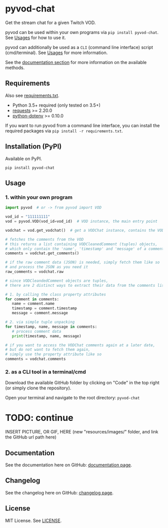 # pyvod-chat
 Get the stream chat for a given Twitch VOD.
 
 pyvod can be used within your own programs via `pip install pyvod-chat`. 
 See [Usages](https://github.com/sixP-NaraKa/pyvod-chat#usage) for how to use it.
 
 pyvod can additionally be used as a `CLI` (command line interface) script (cmd/terminal).
 See [Usages](https://github.com/sixP-NaraKa/pyvod-chat#usage) for more information.
 
 
 See the [documentation section](https://github.com/sixP-NaraKa/pyvod-chat#documentation) for more information on the available methods.
 
 ## Requirements
 Also see [requirements.txt](https://github.com/sixP-NaraKa/pyvod-chat/blob/main/requirements.txt).
 - Python 3.5+ required (only tested on 3.5+)
 - [requests](https://github.com/psf/requests) >= 2.20.0
 - [python-dotenv](https://github.com/theskumar/python-dotenv) >= 0.10.0
 
 If you want to run pyvod from a command line interface, you can install the required packages
 via `pip install -r requirements.txt`.
 
 ## Installation (PyPI)
 
 Available on PyPI.
 
 `pip install pyvod-chat`
 
 ## Usage
 
 ### 1. within your own program
 
 ```python
import pyvod  # or -> from pyvod import VOD

vod_id = "111111111"
vod = pyvod.VOD(vod_id=vod_id)  # VOD instance, the main entry point

vodchat = vod.get_vodchat()  # get a VODChat instance, contains the VOD chat

# fetches the comments from the VOD
# this returns a list containing VODCleanedComment (tuples) objects,
# which only contain the 'name', 'timestamp' and 'message' of a comment
comments = vodchat.get_comments()

# if the raw comment data (JSON) is needed, simply fetch them like so
# and process the JSON as you need it
raw_comments = vodchat.raw

# since VODCleandedComment objects are tuples,
# there are 2 distinct ways to extract their data from the comments list

# 1. by calling the class property attributes
for comment in comments:
    name = comment.name
    timestamp = comment.timestamp
    message = comment.message

# 2. via simple tuple unpacking
for timestamp, name, message in comments:
    # process comment data
    print(timestamp, name, message)

# if you want to access the VODChat comments again at a later date,
# but do not want to fetch them again,
# simply use the property attribute like so
comments = vodchat.comments
 ```

### 2. as a CLI tool in a terminal/cmd

Download the available GitHub folder by clicking on "Code" in the top right (or simply clone the repository).

Open your terminal and navigate to the root directory: `pyvod-chat`
# TODO: continue

INSERT PICTURE, OR GIF, HERE (new "resources/images/" folder, and link the GitHub url path here)

## Documentation
See the documentation here on GitHub: [documentation page](https://github.com/sixP-NaraKa/pyvod-chat/blob/main/docs/pyvod_documentation.md).

## Changelog
See the changelog here on GitHub: [changelog page](https://github.com/sixP-NaraKa/pyvod-chat/blob/main/docs/pyvod_changelog.md).

## License
MIT License. See [LICENSE](https://github.com/sixP-NaraKa/pyvod-chat/blob/main/LICENSE).
